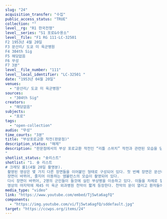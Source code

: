 ```yaml
---
slug: "24"
acquisition_transfer: "수집"
public_access_status: "TRUE"
collection: ""
level__rg: "R1 한국전쟁"
level__series: "S1 포로&수용소"
level__file: "F1 RG 111-LC-32501 
F2 1953년 4월 20일
F3 문산리/ 도쿄 미 육군병원
F4 304th Sig
F5 해당없음 
F6 무성
F7 3분"
level__file_number: "111"
level__local_identifier: "LC-32501 "
date: "1953년 04월 20일"
venues: 
  - "문산리/ 도쿄 미 육군병원"
sources: 
  - "304th Sig"
creators: 
  - "해당없음"
subjects: 
  - "포로"
tags: 
  - "open-collection"
audio: "무성"
time_courts: "3분"
title: "부상포로교환 작전(판문점)"
description_status: "해제"
description: "판문점에서의 부상 포로교환 작전인 “리틀 스위치” 작전과 관련된 모습을 담고 있는 여러 영상들 중 하나이다. “자유의 문”(Freedom gate)를 통과하는 포로들의 모습, 그리스 병사로 추정되는 병사들의 후송 장면, 제45 육군 외과병원 천막 등등의 모습을 담고 있는 짧은 분량의 영상이다.
"
shotlist_status: "숏리스트"
shotlist: "1. 숏 리스트
# 크레딧 롤1(4월 20일 촬영분).
 촬영된 영상은 몇 가지 다른 장면들을 이어붙인 형태로 구성되어 있다. 첫 번째 장면은 문산리의 자유의 마을(Freedom Village)에서 촬영된 것이다. 두 병사가 들것에 실린 부상 포로들을 들고 이동하고 있다. 이들이 ‘자유의 문’을 통과하는 장면이 인상적이다.
 장면이 바뀌어, 줄지어 이동하는 앰뷸런스의 모습이 촬영되어 있다.
 다시 장면이 바뀌어, 2명의 군인들이 들것에 실린 부상병을 이송하고 있다. 이들을 차례로 헬기로 이동하는 장면들이 이어지는데, 그리스 병사로 추정되는 수염이 덥수룩한 병사가 부축을 받으면서 헬리콥터로 이동하는 장면이 인상적이다. 헬기는 곧 이륙하는데, 부상포로들을은 헬기의 창 너머로 손을 흔들면서 인사하고 있다. 서로 포옹하면서 인사하는 병사들의 모습도 이어진다.
 영상의 마지막에 제45 미 육군 외과병원 천막이 짧게 등장한다. 천막의 문이 열리고 환자들이 들것에 실려 H-19헬리콥터로 이송되는 장면도 등장한다."
media_type: "video"
link: "https://www.youtube.com/embed/Tj5wta6agfQ"
components: 
  - "https://img.youtube.com/vi/Tj5wta6agfQ/sddefault.jpg"
target: "https://ccwps.org/items/24"
---
```

